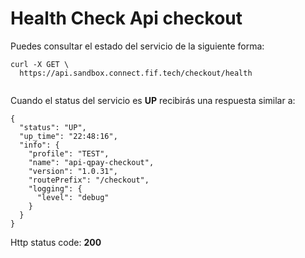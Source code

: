 # Health Check Api checkout

Puedes consultar el estado del servicio de la siguiente forma:

```
curl -X GET \
  https://api.sandbox.connect.fif.tech/checkout/health
  
```

Cuando el status del servicio es **UP** recibirás una respuesta similar a:

```
{
  "status": "UP",
  "up_time": "22:48:16",
  "info": {
    "profile": "TEST",
    "name": "api-qpay-checkout",
    "version": "1.0.31",
    "routePrefix": "/checkout",
    "logging": {
      "level": "debug"
    }
  }
}
```
Http status code: **200**
